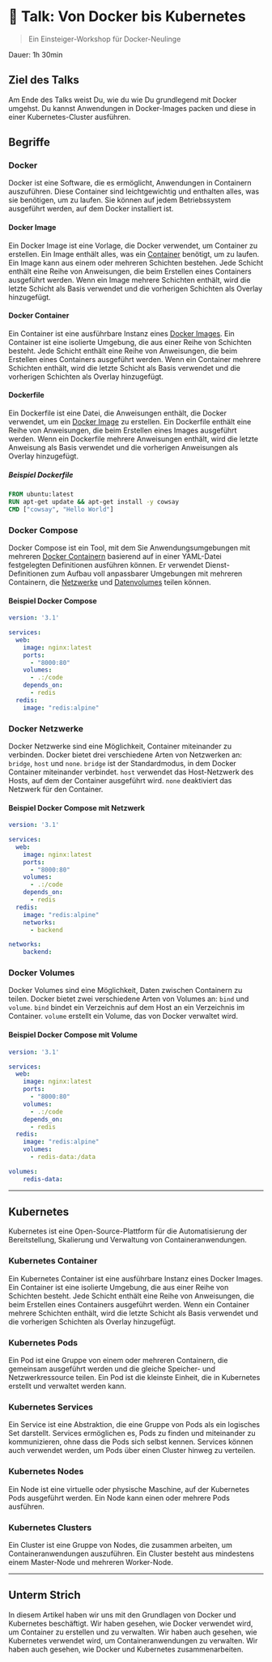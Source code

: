 # 💬 Talk: Von Docker bis Kubernetes

> Ein Einsteiger-Workshop für Docker-Neulinge

Dauer:  1h 30min

## Ziel des Talks

Am Ende des Talks weist Du, wie du wie Du grundlegend mit Docker umgehst. Du kannst Anwendungen in Docker-Images packen und diese in einer Kubernetes-Cluster ausführen.

## Begriffe

### Docker

Docker ist eine Software, die es ermöglicht, Anwendungen in Containern auszuführen. Diese Container sind leichtgewichtig und enthalten alles, was sie benötigen, um zu laufen. Sie können auf jedem Betriebssystem ausgeführt werden, auf dem Docker installiert ist.

#### Docker Image

Ein Docker Image ist eine Vorlage, die Docker verwendet, um Container zu erstellen. Ein Image enthält alles, was ein [Container](#docker-container) benötigt, um zu laufen. Ein Image kann aus einem oder mehreren Schichten bestehen. Jede Schicht enthält eine Reihe von Anweisungen, die beim Erstellen eines Containers ausgeführt werden. Wenn ein Image mehrere Schichten enthält, wird die letzte Schicht als Basis verwendet und die vorherigen Schichten als Overlay hinzugefügt.

#### Docker Container

Ein Container ist eine ausführbare Instanz eines [Docker Images](#docker-image). Ein Container ist eine isolierte Umgebung, die aus einer Reihe von Schichten besteht. Jede Schicht enthält eine Reihe von Anweisungen, die beim Erstellen eines Containers ausgeführt werden. Wenn ein Container mehrere Schichten enthält, wird die letzte Schicht als Basis verwendet und die vorherigen Schichten als Overlay hinzugefügt.

#### Dockerfile

Ein Dockerfile ist eine Datei, die Anweisungen enthält, die Docker verwendet, um ein [Docker Image](#docker-image) zu erstellen. Ein Dockerfile enthält eine Reihe von Anweisungen, die beim Erstellen eines Images ausgeführt werden. Wenn ein Dockerfile mehrere Anweisungen enthält, wird die letzte Anweisung als Basis verwendet und die vorherigen Anweisungen als Overlay hinzugefügt.

##### Beispiel Dockerfile

```dockerfile
FROM ubuntu:latest
RUN apt-get update && apt-get install -y cowsay
CMD ["cowsay", "Hello World"]
```

### Docker Compose

Docker Compose ist ein Tool, mit dem Sie Anwendungsumgebungen mit mehreren [Docker Containern](#docker-container) basierend auf in einer YAML-Datei festgelegten Definitionen ausführen können. Er verwendet Dienst-Definitionen zum Aufbau voll anpassbarer Umgebungen mit mehreren Containern, die [Netzwerke](#docker-netzwerke) und [Datenvolumes](#docker-volumes) teilen können.

#### Beispiel Docker Compose

```yaml
version: '3.1'

services:
  web:
    image: nginx:latest
    ports:
      - "8000:80"
    volumes:
      - .:/code
    depends_on:
      - redis
  redis:
    image: "redis:alpine"
```

### Docker Netzwerke

Docker Netzwerke sind eine Möglichkeit, Container miteinander zu verbinden. Docker bietet drei verschiedene Arten von Netzwerken an: `bridge`, `host` und `none`. `bridge` ist der Standardmodus, in dem Docker Container miteinander verbindet. `host` verwendet das Host-Netzwerk des Hosts, auf dem der Container ausgeführt wird. `none` deaktiviert das Netzwerk für den Container.

#### Beispiel Docker Compose mit Netzwerk

```yaml
version: '3.1'

services:
  web:
    image: nginx:latest
    ports:
      - "8000:80"
    volumes:
      - .:/code
    depends_on:
      - redis
  redis:
    image: "redis:alpine"
    networks:
      - backend

networks:
    backend:
```

### Docker Volumes

Docker Volumes sind eine Möglichkeit, Daten zwischen Containern zu teilen. Docker bietet zwei verschiedene Arten von Volumes an: `bind` und `volume`. `bind` bindet ein Verzeichnis auf dem Host an ein Verzeichnis im Container. `volume` erstellt ein Volume, das von Docker verwaltet wird.

#### Beispiel Docker Compose mit Volume

```yaml
version: '3.1'

services:
  web:
    image: nginx:latest
    ports:
      - "8000:80"
    volumes:
      - .:/code
    depends_on:
      - redis
  redis:
    image: "redis:alpine"
    volumes:
      - redis-data:/data

volumes:
    redis-data:
```

---

## Kubernetes

Kubernetes ist eine Open-Source-Plattform für die Automatisierung der Bereitstellung, Skalierung und Verwaltung von Containeranwendungen.

### Kubernetes Container

Ein Kubernetes Container ist eine ausführbare Instanz eines Docker Images. Ein Container ist eine isolierte Umgebung, die aus einer Reihe von Schichten besteht. Jede Schicht enthält eine Reihe von Anweisungen, die beim Erstellen eines Containers ausgeführt werden. Wenn ein Container mehrere Schichten enthält, wird die letzte Schicht als Basis verwendet und die vorherigen Schichten als Overlay hinzugefügt.

### Kubernetes Pods

Ein Pod ist eine Gruppe von einem oder mehreren Containern, die gemeinsam ausgeführt werden und die gleiche Speicher- und Netzwerkressource teilen. Ein Pod ist die kleinste Einheit, die in Kubernetes erstellt und verwaltet werden kann.

### Kubernetes Services

Ein Service ist eine Abstraktion, die eine Gruppe von Pods als ein logisches Set darstellt. Services ermöglichen es, Pods zu finden und miteinander zu kommunizieren, ohne dass die Pods sich selbst kennen. Services können auch verwendet werden, um Pods über einen Cluster hinweg zu verteilen.

### Kubernetes Nodes

Ein Node ist eine virtuelle oder physische Maschine, auf der Kubernetes Pods ausgeführt werden. Ein Node kann einen oder mehrere Pods ausführen.

### Kubernetes Clusters

Ein Cluster ist eine Gruppe von Nodes, die zusammen arbeiten, um Containeranwendungen auszuführen. Ein Cluster besteht aus mindestens einem Master-Node und mehreren Worker-Node.

---

## Unterm Strich

In diesem Artikel haben wir uns mit den Grundlagen von Docker und Kubernetes beschäftigt. Wir haben gesehen, wie Docker verwendet wird, um Container zu erstellen und zu verwalten. Wir haben auch gesehen, wie Kubernetes verwendet wird, um Containeranwendungen zu verwalten. Wir haben auch gesehen, wie Docker und Kubernetes zusammenarbeiten.
